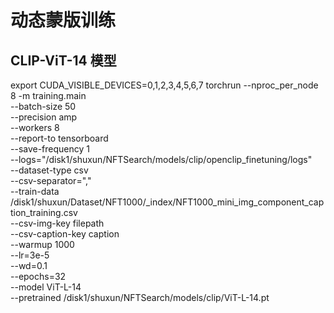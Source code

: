 # 动态蒙版训练

## CLIP-ViT-14 模型
export CUDA_VISIBLE_DEVICES=0,1,2,3,4,5,6,7
torchrun --nproc_per_node 8 -m training.main \
    --batch-size 50 \
    --precision amp \
    --workers 8 \
    --report-to tensorboard \
    --save-frequency 1 \
    --logs="/disk1/shuxun/NFTSearch/models/clip/openclip_finetuning/logs" \
    --dataset-type csv \
    --csv-separator="," \
    --train-data /disk1/shuxun/Dataset/NFT1000/_index/NFT1000_mini_img_component_caption_training.csv \
    --csv-img-key filepath \
    --csv-caption-key caption \
    --warmup 1000 \
    --lr=3e-5 \
    --wd=0.1 \
    --epochs=32 \
    --model ViT-L-14 \
    --pretrained /disk1/shuxun/NFTSearch/models/clip/ViT-L-14.pt
